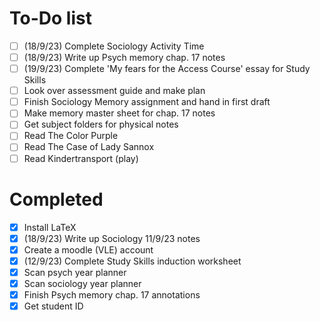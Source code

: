 # To-Do list
* [ ] (18/9/23) Complete Sociology Activity Time
* [ ] (18/9/23) Write up Psych memory chap. 17 notes
* [ ] (19/9/23) Complete 'My fears for the Access Course' essay for Study Skills
* [ ] Look over assessment guide and make plan
* [ ] Finish Sociology Memory assignment and hand in first draft
* [ ] Make memory master sheet for chap. 17 notes
* [ ] Get subject folders for physical notes
* [ ] Read The Color Purple
* [ ] Read The Case of Lady Sannox
* [ ] Read Kindertransport (play)

# Completed
* [x] Install LaTeX
* [x] (18/9/23) Write up Sociology 11/9/23 notes
* [x] Create a moodle (VLE) account
* [x] (12/9/23) Complete Study Skills induction worksheet
* [x] Scan psych year planner
* [x] Scan sociology year planner
* [x] Finish Psych memory chap. 17 annotations
* [x] Get student ID
